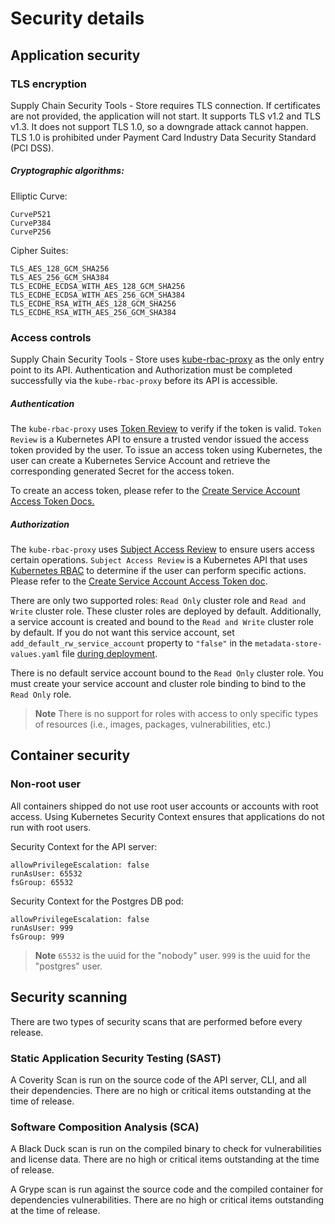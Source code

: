 # Security details

## <a id='app-sec'></a>Application security

### <a id='tls-encrypt'></a>TLS encryption

Supply Chain Security Tools - Store requires TLS connection. If certificates are not provided, the application will not start. It supports TLS v1.2 and TLS v1.3. It does not support TLS 1.0, so a downgrade attack cannot happen. TLS 1.0 is prohibited under Payment Card Industry Data Security Standard (PCI DSS).

##### <a id='crypto-al'></a>Cryptographic algorithms:

Elliptic Curve:

```text
CurveP521
CurveP384
CurveP256
```

Cipher Suites:

```text
TLS_AES_128_GCM_SHA256
TLS_AES_256_GCM_SHA384
TLS_ECDHE_ECDSA_WITH_AES_128_GCM_SHA256
TLS_ECDHE_ECDSA_WITH_AES_256_GCM_SHA384
TLS_ECDHE_RSA_WITH_AES_128_GCM_SHA256
TLS_ECDHE_RSA_WITH_AES_256_GCM_SHA384
```

### <a id='acc-control'></a>Access controls

Supply Chain Security Tools - Store uses [kube-rbac-proxy](https://github.com/brancz/kube-rbac-proxy) as the only entry point to its API. Authentication and Authorization must be completed successfully via the `kube-rbac-proxy` before its API is accessible.

##### <a id='auth-token'></a>Authentication

The `kube-rbac-proxy` uses [Token Review](https://kubernetes.io/docs/reference/access-authn-authz/authentication/) to verify if the token is valid. `Token Review` is a Kubernetes API to ensure a trusted vendor issued the access token provided by the user. To issue an access token using Kubernetes, the user can create a Kubernetes Service Account and retrieve the corresponding generated Secret for the access token.

To create an access token, please refer to the [Create Service Account Access Token Docs.](create-service-account-access-token.md)

##### <a id='auth-api'></a>Authorization

The `kube-rbac-proxy` uses [Subject Access Review](https://kubernetes.io/docs/reference/access-authn-authz/authorization/) to ensure users access certain operations. `Subject Access Review` is a Kubernetes API that uses [Kubernetes RBAC](https://kubernetes.io/docs/reference/access-authn-authz/rbac/) to determine if the user can perform specific actions. Please refer to the [Create Service Account Access Token doc](create-service-account-access-token.md).

There are only two supported roles: `Read Only` cluster role and `Read and Write` cluster role. These cluster roles are deployed by default.
Additionally, a service account is created and bound to the `Read and Write` cluster role by default. If you do not want this service account, set `add_default_rw_service_account` property to `"false"` in the `metadata-store-values.yaml` file [during deployment](install-scst-store.md).

There is no default service account bound to the `Read Only` cluster role. You must create your service account and cluster role binding to bind to the `Read Only` role.

>**Note** There is no support for roles with access to only specific types of resources (i.e., images, packages, vulnerabilities, etc.)

## <a id='contain-sec'></a>Container security

### <a id='non-root'></a>Non-root user
All containers shipped do not use root user accounts or accounts with root access. Using Kubernetes Security Context ensures that applications do not run with root users.

Security Context for the API server:

```text
allowPrivilegeEscalation: false
runAsUser: 65532
fsGroup: 65532
```

Security Context for the Postgres DB pod:

```text
allowPrivilegeEscalation: false
runAsUser: 999
fsGroup: 999
```

>**Note**  `65532` is the uuid for the "nobody" user. `999` is the uuid for the "postgres" user.

## <a id='sec-scan'></a>Security scanning

There are two types of security scans that are performed before every release.

### <a id='sast'></a>Static Application Security Testing (SAST)

A Coverity Scan is run on the source code of the API server, CLI, and all their dependencies. There are no high or critical items outstanding at the time of release.

### <a id='sca'></a>Software Composition Analysis (SCA)

A Black Duck scan is run on the compiled binary to check for vulnerabilities and license data. There are no high or critical items outstanding at the time of release.

A Grype scan is run against the source code and the compiled container for dependencies vulnerabilities. There are no high or critical items outstanding at the time of release.
